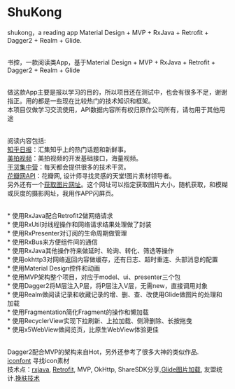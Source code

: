 # ShuKong
shukong，a reading app  Material Design + MVP + RxJava + Retrofit + Dagger2 + Realm + Glide.


<br>书控，一款阅读类App，基于Material Design + MVP + RxJava + Retrofit + Dagger2 + Realm + Glide


<br>做这款App主要是报以学习的目的，所以项目还在测试中，也会有很多不足，谢谢指正。用的都是一些现在比较热门的技术知识和框架。
<br>本项目仅做学习交流使用，API数据内容所有权归原作公司所有，请勿用于其他用途



<br>阅读内容包括:
<br>[知乎日报](https://github.com/izzyleung/ZhihuDailyPurify/wiki/%E7%9F%A5%E4%B9%8E%E6%97%A5%E6%8A%A5-API-%E5%88%86%E6%9E%90)：汇集知乎上的热门话题和新鲜事。
<br>[美拍视频](http://open.meipai.com/resource/api)：美拍视频的开发基础接口，海量视频。
<br>[干货集中营](http://gank.io/api)：每天都会提供很多的技术干货。
<br>[花瓣网API](http://huaban.com/)：花瓣网, 设计师寻找灵感的天堂!图片素材领导者。
<br>另外还有一个[获取图片网址](https://unsplash.it/)。这个网址可以指定获取图片大小，随机获取，和模糊或灰度的摄影网址，我用作APP闪屏页。
    
    
  

<br>* 使用RxJava配合Retrofit2做网络请求
<br>* 使用RxUtil对线程操作和网络请求结果处理做了封装
<br>* 使用RxPresenter对订阅的生命周期做管理
<br>* 使用RxBus来方便组件间的通信
<br>* 使用RxJava其他操作符来做延时、轮询、转化、筛选等操作
<br>* 使用okhttp3对网络返回内容做缓存，还有日志、超时重连、头部消息的配置
<br>* 使用Material Design控件和动画
<br>* 使用MVP架构整个项目，对应于model、ui、presenter三个包
<br>* 使用Dagger2将M层注入P层，将P层注入V层，无需new，直接调用对象
<br>* 使用Realm做阅读记录和收藏记录的增、删、查、改使用Glide做图片的处理和加载
<br>* 使用Fragmentation简化Fragment的操作和懒加载
<br>* 使用RecyclerView实现下拉刷新、上拉加载、侧滑删除、长按拖曳
<br>* 使用x5WebView做阅览页，比原生WebView体验更佳

<br>Dagger2配合MVP的架构来自Hot，另外还参考了很多大神的类似作品.
<br>[iconfont](http://www.iconfont.cn/) 寻找icon素材
<br>技术点：[rxjava](http://gank.io/post/560e15be2dca930e00da1083),
[Retrofit](http://www.jianshu.com/p/1ef0ba0bccc6), MVP, OkHttp, ShareSDK分享,[Glide图片加载](https://mrfu.me/2016/02/27/Glide_Image_Resizing_&_Scaling/), 友盟统计.[换肤技术](http://blog.zhaiyifan.cn/2015/09/10/Android%E6%8D%A2%E8%82%A4%E6%8A%80%E6%9C%AF%E6%80%BB%E7%BB%93/)





